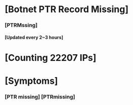 # [Botnet PTR Record Missing]
### [PTRMssing]
#### [Updated every 2~3 hours]

# [Counting 22207 IPs]

# [Symptoms] 
###   [PTR missing] [PTRmissing]
